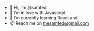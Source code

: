 - 👋 Hi, I’m @samfed
- 👀 I’m in love with Javascript
- 🌱 I’m currently learning React and 
- 📫 Reach me on thesamfed@gmail.com
